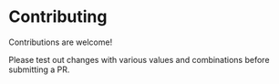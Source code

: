 # Contributing

Contributions are welcome!

Please test out changes with various values and combinations before submitting a PR.
